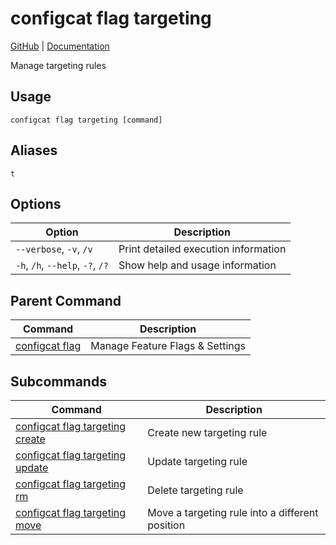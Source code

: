 # configcat flag targeting
[GitHub](https://github.com/configcat/cli) | [Documentation](https://configcat.com/docs/advanced/cli)

Manage targeting rules
## Usage
```
configcat flag targeting [command]
```
## Aliases
`t`
## Options
| Option | Description |
| ------ | ----------- |
| `--verbose`, `-v`, `/v` | Print detailed execution information |
| `-h`, `/h`, `--help`, `-?`, `/?` | Show help and usage information |
## Parent Command
| Command | Description |
| ------ | ----------- |
| [configcat flag](configcat-flag.md) | Manage Feature Flags & Settings |
## Subcommands
| Command | Description |
| ------ | ----------- |
| [configcat flag targeting create](configcat-flag-targeting-create.md) | Create new targeting rule |
| [configcat flag targeting update](configcat-flag-targeting-update.md) | Update targeting rule |
| [configcat flag targeting rm](configcat-flag-targeting-rm.md) | Delete targeting rule |
| [configcat flag targeting move](configcat-flag-targeting-move.md) | Move a targeting rule into a different position |
